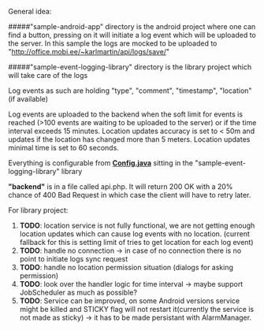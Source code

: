 General idea:

#####"sample-android-app" directory
is the android project where one can find a button, pressing on it will initiate a log event which will be uploaded to the server. In this sample the logs are mocked to be uploaded to "http://office.mobi.ee/~karlmartin/api/logs/save/"

#####"sample-event-logging-library" directory
is the library project which will take care of the logs

Log events as such are holding "type", "comment", "timestamp", "location" (if available)

Log events are uploaded to the backend  when the soft limit for events is reached (>100 events are waiting to be uploaded to the server) or if the time interval exceeds 15 minutes. Location updates accuracy is set to < 50m and updates if the location has changed more than 5 meters. Location updates minimal time is set to 60 seconds.

Everything is configurable from __[Config.java](/sample-event-logging-library/src/main/java/mobi/lab/sample_event_logging_library/Config.java)__ sitting in the "sample-event-logging-library" library

__"backend"__ is in a file called api.php. It will return 200 OK with a 20% chance of 400 Bad Request in which case the client will have to retry later.

For library project:
  1. __TODO__: location service is not fully functional, we are not getting enough location updates which can cause log events with no location. (current fallback for this is setting limit of tries to get location for each log event)
  2. __TODO__: handle no connection -> in case of no connection there is no point to initiate logs sync request
  3. __TODO__: handle no location permission situation (dialogs for asking permission)
  4. __TODO__: look over the handler logic for time interval -> maybe support JobScheduler as much as possible?
  5. __TODO__: Service can be improved, on some Android versions service might be killed and STICKY flag will not restart it(currently the service is not made as sticky) -> it has to be made persistant with AlarmManager.
